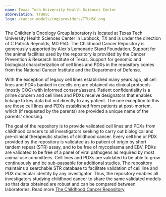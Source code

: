 ```yaml
---
name: Texas Tech University Health Sciences Center
abbreviation: TTUHSC
logo: /cancer-models/img/providers/TTUHSC.png
---
```


The Children's Oncology Group laboratory is located at Texas Tech University Health Sciences Center in Lubbock, TX and is under the direction of C Patrick Reynolds, MD PhD. The Childhood Cancer Repository is generously supported by Alex's Lemonade Stand Foundation. Support for the animal facilities used by the repository is provided by the Cancer Prevention & Research Institute of Texas. Support for genomic and biological characterization of cell lines and PDXs in the repository comes from the National Cancer Institute and the Department of Defense.

With the exception of legacy cell lines established many years ago, all cell lines and PDXs banked in cccells.org are obtained via clinical protocols (mostly COG) with informed consent/assent. Patient confidentiality is a prime concern and cell lines and PDXs receive designators that enables linkage to key data but not directly to any patient. The one exception to this are those cell lines and PDXs established from patients at post-mortem, which (if requested by the parents) are provided a unique name of the parents' choosing.

The goal of the repository is to provide validated cell lines and PDXs from childhood cancers to all investigators seeking to carry out biological and pre-clinical therapeutic studies of childhood cancer. Every cell line or PDX provided by the repository is validated as to patient of origin by short tandem repeat (STR) assay, and to be free of mycoplasma and EBV. PDXs are validated to be free of a panel of viral pathogens as required by most animal use committees. Cell lines and PDXs are validated to be able to grow continuously and be sub-passable for additional studies. The repository maintains a searchable STR database to facilitate validation of cell line and PDX molecular identity by any investigator. Thus, the repository enables all investigators studying childhood cancer to share the same validated models so that data obtained are robust and can be compared between laboratories.
Read more [The Childhood Cancer Repository]([d](https://www.cccells.org/aboutus.php))
